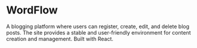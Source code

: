 # WordFlow
 A blogging platform where users can register, create, edit, and delete blog posts. The site provides a stable and user-friendly environment for content creation and management. Built with React.
